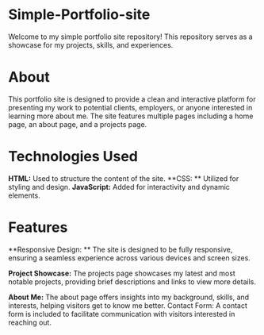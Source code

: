 # Simple-Portfolio-site
Welcome to my simple portfolio site repository! This repository serves as a showcase for my projects, skills, and experiences.

# About
This portfolio site is designed to provide a clean and interactive platform for presenting my work to potential clients, employers, or anyone interested in learning more about me. The site features multiple pages including a home page, an about page, and a projects page.

# Technologies Used
**HTML:** Used to structure the content of the site.
**CSS: ** Utilized for styling and design.
**JavaScript:** Added for interactivity and dynamic elements.

# Features
**Responsive Design: ** The site is designed to be fully responsive, ensuring a seamless experience across various devices and screen sizes.

**Project Showcase:** The projects page showcases my latest and most notable projects, providing brief descriptions and links to view more details.

**About Me:** The about page offers insights into my background, skills, and interests, helping visitors get to know me better.
Contact Form: A contact form is included to facilitate communication with visitors interested in reaching out.
